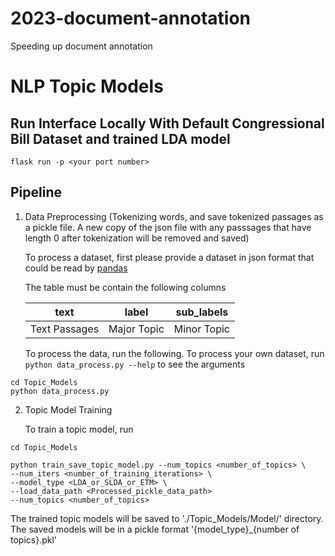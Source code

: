 # 2023-document-annotation
Speeding up document annotation

# NLP Topic Models

## Run Interface Locally With Default Congressional Bill Dataset and trained LDA model

```
flask run -p <your port number>
```

## Pipeline

1. Data Preprocessing (Tokenizing words, and save tokenized passages as a pickle file. A new copy of the json file with any passsages that have length 0 after tokenization will be removed and saved)

      To process a dataset, first please provide a dataset in json format that could be read by [pandas](https://pandas.pydata.org/docs/reference/api/pandas.read_json.html)

      The table must be contain the following columns

      | text | label |  sub_labels |
    | --------------- | --------------- | --------------- |
    | Text Passages    |  Major Topic | Minor Topic |
   
    
    To process the data, run the following. To process your own dataset, run `python data_process.py --help` to see the arguments
  ```
  cd Topic_Models
  python data_process.py 
  ```

2. Topic Model Training


   To train a topic model, run
```
cd Topic_Models

python train_save_topic_model.py --num_topics <number_of_topics> \ 
--num_iters <number_of_training_iterations> \
--model_type <LDA_or_SLDA_or_ETM> \
--load_data_path <Processed_pickle_data_path>
--num_topics <number_of_topics>
```

   The trained topic models will be saved to './Topic_Models/Model/' directory. 
   The saved models will be in a pickle format '{model_type}_{number of topics}.pkl'
